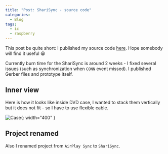 ```yaml
---
title: "Post: ShariSync - source code"
categories:
  - Blog
tags:
  - ic
  - raspberry
---
```


This post be quite short: I published my source code [here](https://github.com/PheonixS/ShariSync). Hope somebody will find it useful 😀

Currently burn time for the ShariSync is around 2 weeks - I fixed several issues (such as synchronization when `CONN` event missed). I published Gerber files and prototype itself.

## Inner view

Here is how it looks like inside DVD case, I wanted to stack them vertically but it does not fit - so I have to use flexible cable.

![Case](/assets/images/IMG_4411.png){: width="400" }

## Project renamed

Also I renamed project from `AirPlay Sync` to `ShariSync`.
